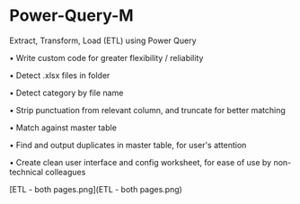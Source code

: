 # Power-Query-M
Extract, Transform, Load (ETL) using Power Query

• Write custom code for greater flexibility / reliability

• Detect .xlsx files in folder

• Detect category by file name

• Strip punctuation from relevant column, and truncate for better matching

• Match against master table

• Find and output duplicates in master table, for user's attention

• Create clean user interface and config worksheet, for ease of use by non-technical colleagues

[ETL - both pages.png](ETL - both pages.png)
